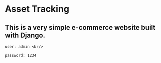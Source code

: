 # Asset Tracking

This is a very simple e-commerce website built with Django.
---

```
user: admin <br/>
```
```
password: 1234
```

